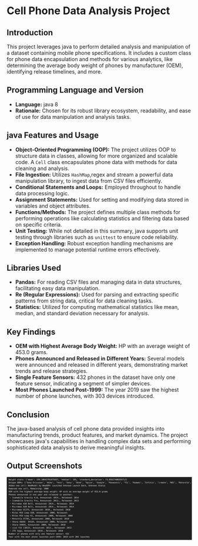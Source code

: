 # Cell Phone Data Analysis Project

## Introduction
This project leverages java to perform detailed analysis and manipulation of a dataset containing mobile phone specifications. It includes a custom class for phone data encapsulation and methods for various analytics, like determining the average body weight of phones by manufacturer (OEM), identifying release timelines, and more.

## Programming Language and Version
- **Language:** java 8
- **Rationale:** Chosen for its robust library ecosystem, readability, and ease of use for data manipulation and analysis tasks.

## java Features and Usage
- **Object-Oriented Programming (OOP):** The project utilizes OOP to structure data in classes, allowing for more organized and scalable code. A `Cell` class encapsulates phone data with methods for data cleaning and analysis.
- **File Ingestion:** Utilizes `HashMap`,regex and stream a powerful data manipulation library, to ingest data from CSV files efficiently.
- **Conditional Statements and Loops:** Employed throughout to handle data processing logic.
- **Assignment Statements:** Used for setting and modifying data stored in variables and object attributes.
- **Functions/Methods:** The project defines multiple class methods for performing operations like calculating statistics and filtering data based on specific criteria.
- **Unit Testing:** While not detailed in this summary, java supports unit testing through libraries such as `unittest` to ensure code reliability.
- **Exception Handling:** Robust exception handling mechanisms are implemented to manage potential runtime errors effectively.

## Libraries Used
- **Pandas:** For reading CSV files and managing data in data structures, facilitating easy data manipulation.
- **Re (Regular Expressions):** Used for parsing and extracting specific patterns from string data, critical for data cleaning tasks.
- **Statistics:** Utilized for computing mathematical statistics like mean, median, and standard deviation necessary for analysis.

## Key Findings
- **OEM with Highest Average Body Weight:** HP with an average weight of 453.0 grams.
- **Phones Announced and Released in Different Years:** Several models were announced and released in different years, demonstrating market trends and release strategies.
- **Single Feature Sensors:** 432 phones in the dataset have only one feature sensor, indicating a segment of simpler devices.
- **Most Phones Launched Post-1999:** The year 2019 saw the highest number of phone launches, with 303 devices introduced.

## Conclusion
The java-based analysis of cell phone data provided insights into manufacturing trends, product features, and market dynamics. The project showcases java's capabilities in handling complex data sets and performing sophisticated data analysis to derive meaningful insights.

## Output Screenshots
![Output Screenshot](output.jpeg)

